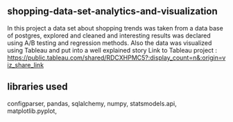 ## shopping-data-set-analytics-and-visualization
In this project a data set about shopping trends was taken from a data base of postgres, explored and cleaned and interesting results 
was declared using A/B testing and regression methods.
Also the data was visualized using Tableau and put into a well explained story
Link to Tableau project : https://public.tableau.com/shared/RDCXHPMC5?:display_count=n&:origin=viz_share_link
## libraries used
configparser, 
pandas, 
sqlalchemy,
numpy,
statsmodels.api,
matplotlib.pyplot,


